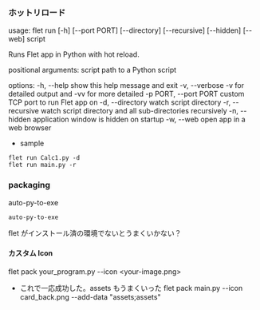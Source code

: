 ### ホットリロード

usage: flet run [-h] [--port PORT] [--directory] [--recursive] [--hidden] [--web]
script

Runs Flet app in Python with hot reload.

positional arguments:
script path to a Python script

options:
-h, --help show this help message and exit
-v, --verbose -v for detailed output and -vv for more detailed
-p PORT, --port PORT custom TCP port to run Flet app on
-d, --directory watch script directory
-r, --recursive watch script directory and all sub-directories recursively
-n, --hidden application window is hidden on startup
-w, --web open app in a web browser

- sample

```
flet run Calc1.py -d
flet run main.py -r
```

### packaging

auto-py-to-exe

```bash
auto-py-to-exe
```

flet がインストール済の環境でないとうまくいかない？

#### カスタム Icon

flet pack your_program.py --icon <your-image.png>

- これで一応成功した。assets もうまくいった
  flet pack main.py --icon card_back.png --add-data "assets;assets"
